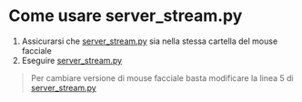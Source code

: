 # Come usare **server_stream.py**

1. Assicurarsi che [server_stream.py](server_stream.py) sia nella stessa cartella del mouse facciale  
2. Eseguire [server_stream.py](server_stream.py)

>Per cambiare versione di mouse facciale basta modificare la linea 5 di [server_stream.py](server_stream.py)